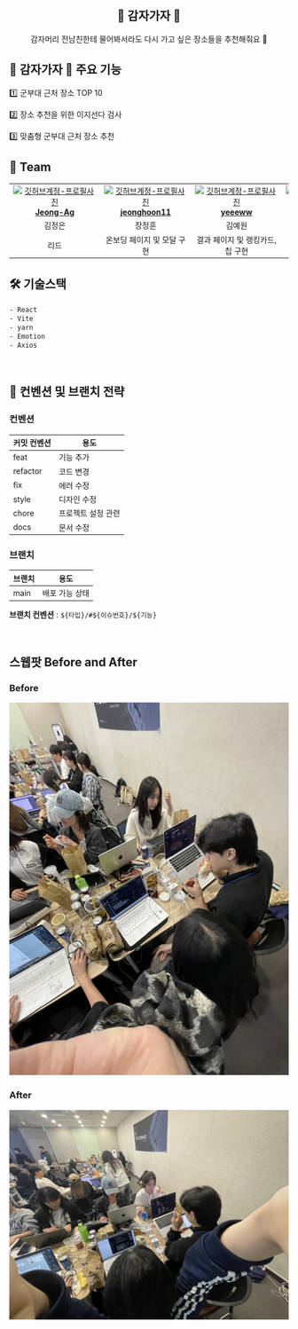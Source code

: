 <div align="center">

<h2> 🥔 감자가자 🥔 </h2>
<p>감자머리 전남친한테 물어봐서라도 다시 가고 싶은 장소들을 추천해줘요 🫡</p>

</div>

<h2> 🥔 감자가자 🥔 주요 기능 </h2>

<p> 1️⃣ 군부대 근처 장소 TOP 10  </p>
<p> 2️⃣ 장소 추천을 위한 이지선다 검사 </p>
<p> 3️⃣ 맞춤형 군부대 근처 장소 추천 </p>

<h2> 👥 Team </h2>

<table align="center">
    <tr align="center">
      <td style="min-width: 150px;">
            <a href="">
              <img src="https://github.com/Jeong-Ag.png" width="200" alt="깃허브계정-프로필사진">
              <br />
              <b>Jeong-Ag</b>
            </a>
        </td>
      <td style="min-width: 150px;">
            <a href="https://github.com/jeonghoon11">
              <img src="https://github.com/jeonghoon11.png" width="200" alt="깃허브계정-프로필사진">
              <br />
              <b>jeonghoon11</b>
            </a>
        </td>
      <td style="min-width: 150px;">
            <a href="https://github.com/yeeeww">
              <img src="https://github.com/yeeeww.png" width="200" alt="깃허브계정-프로필사진">
              <br />
              <b>yeeeww</b>
            </a>
        </td>
              <td style="min-width: 150px;">
            <a href="https://github.com/sndks">
              <img src="https://github.com/sndks.png" width="200" alt="깃허브계정-프로필사진">
              <br />
              <b>yeeeww</b>
            </a>
        </td>
    </tr>
    <tr align="center">
       <td>
            김정은 <br/>
      </td>
       <td>
            장정훈 <br/>
      </td>
       <td>
            김예원 <br/>
      </td>
      <td>
            문혜성 <br/>
      </td>
    </tr>
  	<tr align="center">
       <td>
            리드 <br/>
      </td>
       <td>
            온보딩 페이지 및 모달 구현 <br/>
      </td>
       <td>
           결과 페이지 및 랭킹카드, 칩 구현 <br/>
      </td>
      <td>
           테스트 페이지 및 셀렉트 박스, 버튼 구현  <br/>
      </td>
    </tr>
</table>

<h2> 🛠 기술스택 </h2>

```
- React
- Vite
- yarn
- Emotion
- Axios
```

<br/>

<h2>  📄 컨벤션 및 브랜치 전략 </h2>

<h3> 컨벤션 </h3>

| 커밋 컨벤션 | 용도               |
| ----------- | ------------------ |
| feat        | 기능 추가          |
| refactor    | 코드 변경          |
| fix         | 에러 수정          |
| style       | 디자인 수정        |
| chore       | 프로젝트 설정 관련 |
| docs        | 문서 수정          |

<h3> 브랜치 </h3>

| 브랜치 | 용도           |
| ------ | -------------- |
| main   | 배포 가능 상태 |

<b>브랜치 컨벤션</b> : `${타입}/#${이슈번호}/${기능}`

<br/>

<h2>스웹팟 Before and After</h2>
<h3>Before</h3>
<img src="public/before.jpeg" alt="웨비 팀원들 사진 (before)"/>
<h3>After</h3>
<img src="public/after.jpeg" alt="웨비 팀원들 사진 (after)"/>
